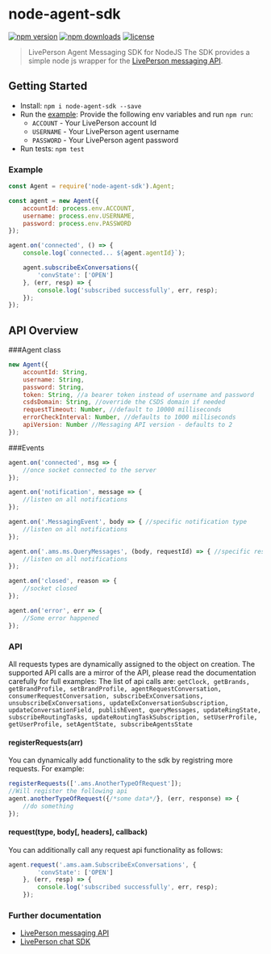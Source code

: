 node-agent-sdk
========
[![npm version](https://img.shields.io/npm/v/node-agent-sdk.svg)](https://img.shields.io/npm/v/node-agent-sdk)
[![npm downloads](https://img.shields.io/npm/dm/node-agent-sdk.svg)](https://img.shields.io/npm/dm/node-agent-sdk.svg)
[![license](https://img.shields.io/npm/l/node-agent-sdk.svg)](LICENSE)

> LivePerson Agent Messaging SDK for NodeJS
The SDK provides a simple node js wrapper for the [LivePerson messaging API](http://ec2-54-175-164-201.compute-1.amazonaws.com:4180/v3/consumer-interation-index.html).

Getting Started
---------------
- Install: `npm i node-agent-sdk --save`
- Run the [example](/examples/bot.js): Provide the following env variables and run `npm run`:
  - `ACCOUNT` - Your LivePerson account Id
  - `USERNAME` - Your LivePerson agent username
  - `PASSWORD` - Your LivePerson agent password
- Run tests: `npm test`

### Example
```javascript
const Agent = require('node-agent-sdk').Agent;

const agent = new Agent({
    accountId: process.env.ACCOUNT,
    username: process.env.USERNAME,
    password: process.env.PASSWORD
});

agent.on('connected', () => {
    console.log(`connected... ${agent.agentId}`);

    agent.subscribeExConversations({
        'convState': ['OPEN']
    }, (err, resp) => {
        console.log('subscribed successfully', err, resp);
    });
});
```

API Overview
-------------
###Agent class
```javascript
new Agent({
    accountId: String,
    username: String,
    password: String,
    token: String, //a bearer token instead of username and password
    csdsDomain: String, //override the CSDS domain if needed
    requestTimeout: Number, //default to 10000 milliseconds
    errorCheckInterval: Number, //defaults to 1000 milliseconds
    apiVersion: Number //Messaging API version - defaults to 2
});

```
###Events
```javascript
agent.on('connected', msg => {
    //once socket connected to the server
});

agent.on('notification', message => {
    //listen on all notifications
});

agent.on('.MessagingEvent', body => { //specific notification type
    //listen on all notifications
});

agent.on('.ams.ms.QueryMessages', (body, requestId) => { //specific response type
    //listen on all notifications
});

agent.on('closed', reason => {
    //socket closed
});

agent.on('error', err => {
    //Some error happened
});

```

### API
All requests types are dynamically assigned to the object on creation.
The supported API calls are a mirror of the API, please read the documentation carefully for full examples:
The list of api calls are:
`getClock, getBrands, getBrandProfile, setBrandProfile, agentRequestConversation, consumerRequestConversation, subscribeExConversations, unsubscribeExConversations, updateExConversationSubscription, updateConversationField, publishEvent, queryMessages, updateRingState, subscribeRoutingTasks, updateRoutingTaskSubscription, setUserProfile, getUserProfile, setAgentState, subscribeAgentsState`

#### registerRequests(arr)
You can dynamically add functionality to the sdk by registring more requests.
For example:
```javascript
registerRequests(['.ams.AnotherTypeOfRequest']);
//Will register the following api
agent.anotherTypeOfRequest({/*some data*/}, (err, response) => {
    //do something
});
```
#### request(type, body[, headers], callback)
You can additionally call any request api functionality as follows:
```javascript
agent.request('.ams.aam.SubscribeExConversations', {
        'convState': ['OPEN']
    }, (err, resp) => {
        console.log('subscribed successfully', err, resp);
    });
```

### Further documentation
- [LivePerson messaging API](http://ec2-54-175-164-201.compute-1.amazonaws.com:4180/v3/consumer-interation-index.html)
- [LivePerson chat SDK](https://github.com/LivePersonInc/chat-agent)
